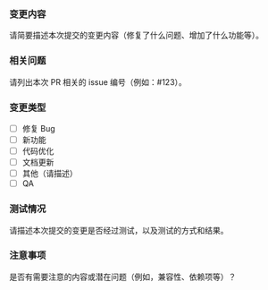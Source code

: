 ### 变更内容

请简要描述本次提交的变更内容（修复了什么问题、增加了什么功能等）。

### 相关问题

请列出本次 PR 相关的 issue 编号（例如：#123）。

### 变更类型

- [ ] 修复 Bug
- [ ] 新功能
- [ ] 代码优化
- [ ] 文档更新
- [ ] 其他（请描述）
- [ ] QA

### 测试情况

请描述本次提交的变更是否经过测试，以及测试的方式和结果。

### 注意事项

是否有需要注意的内容或潜在问题（例如，兼容性、依赖项等）？
